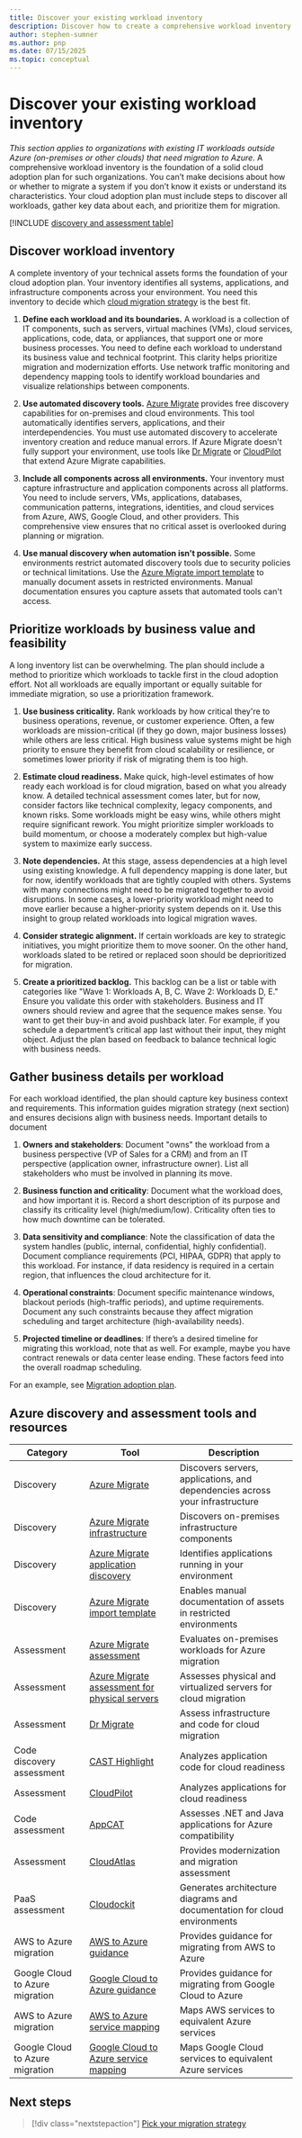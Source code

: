 ```yaml
---
title: Discover your existing workload inventory
description: Discover how to create a comprehensive workload inventory and prioritize assets for cloud migration. Learn to use Azure Migrate and other tools to assess your infrastructure, applications, and business requirements for successful Azure adoption.
author: stephen-sumner
ms.author: pnp
ms.date: 07/15/2025
ms.topic: conceptual
---
```


# Discover your existing workload inventory

*This section applies to organizations with existing IT workloads outside Azure (on-premises or other clouds) that need migration to Azure.* A comprehensive workload inventory is the foundation of a solid cloud adoption plan for such organizations. You can’t make decisions about how or whether to migrate a system if you don’t know it exists or understand its characteristics. Your cloud adoption plan must include steps to discover all workloads, gather key data about each, and prioritize them for migration.

[!INCLUDE [discovery and assessment table](./includes/discovery-assessment-table.md)]

## Discover workload inventory

A complete inventory of your technical assets forms the foundation of your cloud adoption plan. Your inventory identifies all systems, applications, and infrastructure components across your environment. You need this inventory to decide which [cloud migration strategy](./select-cloud-migration-strategy.md#select-the-right-migration-strategy) is the best fit.

1. **Define each workload and its boundaries.** A workload is a collection of IT components, such as servers, virtual machines (VMs), cloud services, applications, code, data, or appliances, that support one or more business processes. You need to define each workload to understand its business value and technical footprint. This clarity helps prioritize migration and modernization efforts. Use network traffic monitoring and dependency mapping tools to identify workload boundaries and visualize relationships between components.

2. **Use automated discovery tools.** [Azure Migrate](/azure/migrate/migrate-services-overview) provides free discovery capabilities for on-premises and cloud environments. This tool automatically identifies servers, applications, and their interdependencies. You must use automated discovery to accelerate inventory creation and reduce manual errors. If Azure Migrate doesn't fully support your environment, use tools like [Dr Migrate](https://azuremarketplace.microsoft.com/marketplace/consulting-services/lab3solutions.drmigrate-standard-cons-deployment) or [CloudPilot](https://appsource.microsoft.com/product/web-apps/cloudatlasinc.36d534d9-ab47-4cd8-93d3-2be7df682782) that extend Azure Migrate capabilities.

3. **Include all components across all environments.** Your inventory must capture infrastructure and application components across all platforms. You need to include servers, VMs, applications, databases, communication patterns, integrations, identities, and cloud services from Azure, AWS, Google Cloud, and other providers. This comprehensive view ensures that no critical asset is overlooked during planning or migration.

4. **Use manual discovery when automation isn't possible.** Some environments restrict automated discovery tools due to security policies or technical limitations. Use the [Azure Migrate import template](https://go.microsoft.com/fwlink/?linkid=2109031) to manually document assets in restricted environments. Manual documentation ensures you capture assets that automated tools can't access.

## Prioritize workloads by business value and feasibility

A long inventory list can be overwhelming. The plan should include a method to prioritize which workloads to tackle first in the cloud adoption effort. Not all workloads are equally important or equally suitable for immediate migration, so use a prioritization framework.

1. **Use business criticality.** Rank workloads by how critical they're to business operations, revenue, or customer experience. Often, a few workloads are mission-critical (if they go down, major business losses) while others are less critical. High business value systems might be high priority to ensure they benefit from cloud scalability or resilience, or sometimes lower priority if risk of migrating them is too high.

1. **Estimate cloud readiness.** Make quick, high-level estimates of how ready each workload is for cloud migration, based on what you already know. A detailed technical assessment comes later, but for now, consider factors like technical complexity, legacy components, and known risks. Some workloads might be easy wins, while others might require significant rework. You might prioritize simpler workloads to build momentum, or choose a moderately complex but high-value system to maximize early success.

1. **Note dependencies.** At this stage, assess dependencies at a high level using existing knowledge. A full dependency mapping is done later, but for now, identify workloads that are tightly coupled with others. Systems with many connections might need to be migrated together to avoid disruptions. In some cases, a lower-priority workload might need to move earlier because a higher-priority system depends on it. Use this insight to group related workloads into logical migration waves.

1. **Consider strategic alignment.** If certain workloads are key to strategic initiatives, you might prioritize them to move sooner. On the other hand, workloads slated to be retired or replaced soon should be deprioritized for migration.

1. **Create a prioritized backlog.**  This backlog can be a list or table with categories like "Wave 1: Workloads A, B, C. Wave 2: Workloads D, E." Ensure you validate this order with stakeholders. Business and IT owners should review and agree that the sequence makes sense. You want to get their buy-in and avoid pushback later. For example, if you schedule a department’s critical app last without their input, they might object. Adjust the plan based on feedback to balance technical logic with business needs.

## Gather business details per workload

For each workload identified, the plan should capture key business context and requirements. This information guides migration strategy (next section) and ensures decisions align with business needs. Important details to document

1. **Owners and stakeholders**: Document "owns" the workload from a business perspective (VP of Sales for a CRM) and from an IT perspective (application owner, infrastructure owner). List all stakeholders who must be involved in planning its move.

1. **Business function and criticality**: Document what the workload does, and how important it is. Record a short description of its purpose and classify its criticality level (high/medium/low). Criticality often ties to how much downtime can be tolerated.

1. **Data sensitivity and compliance**: Note the classification of data the system handles (public, internal, confidential, highly confidential). Document compliance requirements (PCI, HIPAA, GDPR) that apply to this workload. For instance, if data residency is required in a certain region, that influences the cloud architecture for it.

1. **Operational constraints**: Document specific maintenance windows, blackout periods (high-traffic periods), and uptime requirements. Document any such constraints because they affect migration scheduling and target architecture (high-availability needs).

1. **Projected timeline or deadlines**: If there’s a desired timeline for migrating this workload, note that as well. For example, maybe you have contract renewals or data center lease ending. These factors feed into the overall roadmap scheduling.

For an example, see [Migration adoption plan](./migration-adoption-plan.md#workload-business-details-for-migration).

## Azure discovery and assessment tools and resources

| Category | Tool | Description |
|----------|------|-------------|
| Discovery | [Azure Migrate](/azure/migrate/migrate-services-overview) | Discovers servers, applications, and dependencies across your infrastructure |
| Discovery | [Azure Migrate infrastructure](/azure/migrate/migrate-appliance) | Discovers on-premises infrastructure components |
| Discovery | [Azure Migrate application discovery](/azure/migrate/how-to-discover-applications) | Identifies applications running in your environment |
| Discovery | [Azure Migrate import template](https://go.microsoft.com/fwlink/?linkid=2109031) | Enables manual documentation of assets in restricted environments |
| Assessment | [Azure Migrate assessment](/azure/migrate/tutorial-discover-physical) | Evaluates on-premises workloads for Azure migration |
| Assessment | [Azure Migrate assessment for physical servers](/azure/migrate/tutorial-assess-physical) | Assesses physical and virtualized servers for cloud migration |
| Assessment | [Dr Migrate](https://azuremarketplace.microsoft.com/marketplace/consulting-services/lab3solutions.drmigrate-standard-cons-deployment) | Assess infrastructure and code for cloud migration |
| Code discovery assessment | [CAST Highlight](https://appsource.microsoft.com/product/web-apps/cast.cast_highlight?tab=Overview) | Analyzes application code for cloud readiness |
| Assessment | [CloudPilot](https://appsource.microsoft.com/product/web-apps/cloudatlasinc.36d534d9-ab47-4cd8-93d3-2be7df682782) | Analyzes applications for cloud readiness |
| Code assessment | [AppCAT](/azure/migrate/appcat/overview) | Assesses .NET and Java applications for Azure compatibility |
| Assessment | [CloudAtlas](https://appsource.microsoft.com/product/web-apps/unify-cloud-llc.cloudatlas_modernize_and_migrate?tab=Overview) | Provides modernization and migration assessment |
| PaaS assessment | [Cloudockit](https://azuremarketplace.microsoft.com/marketplace/apps/azure-dockit.cloudockit?tab=Overview) | Generates architecture diagrams and documentation for cloud environments |
| AWS to Azure migration | [AWS to Azure guidance](/azure/migration/migrate-from-aws) | Provides guidance for migrating from AWS to Azure |
| Google Cloud to Azure migration | [Google Cloud to Azure guidance](/azure/migration/migrate-from-google-cloud) | Provides guidance for migrating from Google Cloud to Azure |
| AWS to Azure migration | [AWS to Azure service mapping](/azure/architecture/aws-professional/#primary-topics) | Maps AWS services to equivalent Azure services |
| Google Cloud to Azure migration | [Google Cloud to Azure service mapping](/azure/architecture/gcp-professional/services) | Maps Google Cloud services to equivalent Azure services |

## Next steps

> [!div class="nextstepaction"]
> [Pick your migration strategy](./select-cloud-migration-strategy.md)
